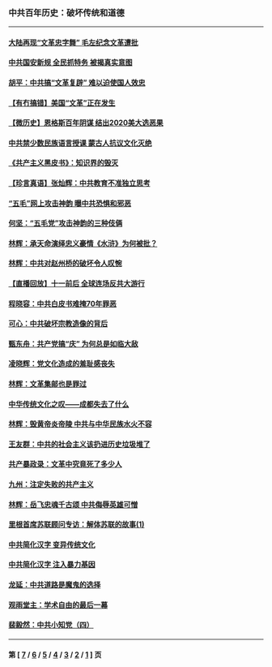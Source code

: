 ### 中共百年历史：破坏传统和道德
---
#### [大陆再现“文革忠字舞” 毛左纪念文革遭批](../../pages/nf1176114/n12947385.md?06150430) 
#### [中共国安新规 全民抓特务 被揭真实意图](../../pages/nf1176114/n12911615.md?06150430) 
#### [胡平：中共搞“文革复辟” 难以迫使国人效忠](../../pages/nf1176114/n12905760.md?06150430) 
#### [【有冇搞错】美国“文革”正在发生](../../pages/nf1176114/n12650309.md?06150430) 
#### [【微历史】恩格斯百年阴谋 结出2020美大选恶果](../../pages/nf1176114/n12597490.md?06150430) 
#### [中共禁少数民族语言授课 蒙古人抗议文化灭绝](../../pages/nf1176114/n12362711.md?06150430) 
#### [《共产主义黑皮书》：知识界的毁灭](../../pages/nf1176114/n12198436.md?06150430) 
#### [【珍言真语】张灿辉：中共教育不准独立思考](../../pages/nf1176114/n12116869.md?06150430) 
#### [“五毛”网上攻击神韵 曝中共恐惧和邪恶](../../pages/nf1176114/n11676030.md?06150430) 
#### [何坚：“五毛党”攻击神韵的三种伎俩](../../pages/nf1176114/n11676839.md?06150430) 
#### [林辉：承天命演绎忠义豪情《水浒》为何被批？](../../pages/nf1176114/n11660999.md?06150430) 
#### [林辉：中共对赵州桥的破坏令人叹惋](../../pages/nf1176114/n11622063.md?06150430) 
#### [【直播回放】十一前后 全球连场反共大游行](../../pages/nf1176114/n11544233.md?06150430) 
#### [程晓容：中共白皮书难掩70年罪恶](../../pages/nf1176114/n11552335.md?06150430) 
#### [可心：中共破坏宗教造像的背后](../../pages/nf1176114/n11518358.md?06150430) 
#### [甄东舟：共产党搞“庆” 为何总是如临大敌](../../pages/nf1176114/n11509183.md?06150430) 
#### [凌晓辉：党文化造成的羞耻感丧失](../../pages/nf1176114/n11485526.md?06150430) 
#### [林辉：文革集邮也是罪过](../../pages/nf1176114/n11362608.md?06150430) 
#### [中华传统文化之叹——成都失去了什么](../../pages/nf1176114/n11092294.md?06150430) 
#### [林辉：毁黄帝炎帝陵 中共与中华民族水火不容](../../pages/nf1176114/n11061288.md?06150430) 
#### [王友群：中共的社会主义该扔进历史垃圾堆了](../../pages/nf1176114/n11038771.md?06150430) 
#### [共产暴政录：文革中究竟死了多少人](../../pages/nf1176114/n11000879.md?06150430) 
#### [九州：注定失败的共产主义](../../pages/nf1176114/n10995753.md?06150430) 
#### [林辉：岳飞忠魂千古颂 中共侮辱英雄可憎](../../pages/nf1176114/n10990583.md?06150430) 
#### [里根首席苏联顾问专访：解体苏联的故事(1)](../../pages/nf1176114/n10927121.md?06150430) 
#### [中共简化汉字 变异传统文化](../../pages/nf1176114/n10885901.md?06150430) 
#### [中共简化汉字 注入暴力基因](../../pages/nf1176114/n10884662.md?06150430) 
#### [龙延：中共道路是魔鬼的选择](../../pages/nf1176114/n10902151.md?06150430) 
#### [观雨堂主：学术自由的最后一幕](../../pages/nf1176114/n10896282.md?06150430) 
#### [裴毅然：中共小知党（四）](../../pages/nf1176114/n10889466.md?06150430) 

---
#### 第 [ [7](./7.md?06150430) / [6](./6.md?06150430) / [5](./5.md?06150430) / [4](./4.md?06150430) / [3](./3.md?06150430) / [2](./2.md?06150430) / [1](./1.md?06150430) ] 页
